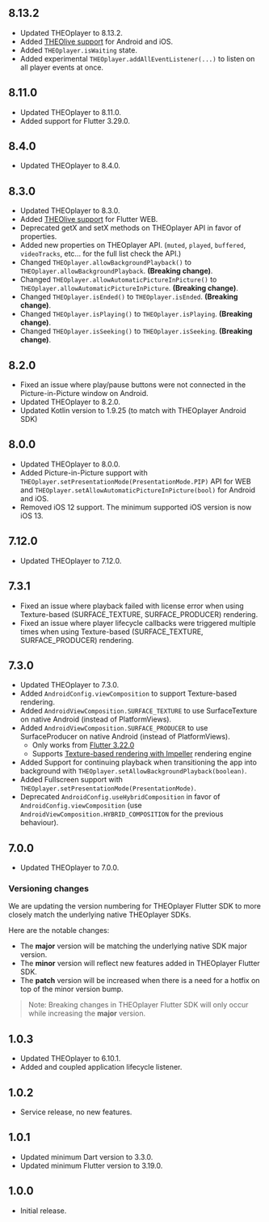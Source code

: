 ## 8.13.2

* Updated THEOplayer to 8.13.2.
* Added [THEOlive support](https://github.com/THEOplayer/flutter-theoplayer-sdk/blob/main/doc/theolive.md) for Android and iOS.
* Added `THEOplayer.isWaiting` state.
* Added experimental `THEOplayer.addAllEventListener(...)` to listen on all player events at once.

## 8.11.0

* Updated THEOplayer to 8.11.0.
* Added support for Flutter 3.29.0.

## 8.4.0

* Updated THEOplayer to 8.4.0.

## 8.3.0

* Updated THEOplayer to 8.3.0.
* Added [THEOlive support](https://github.com/THEOplayer/flutter-theoplayer-sdk/blob/main/doc/theolive.md) for Flutter WEB.
* Deprecated getX and setX methods on THEOplayer API in favor of properties.
* Added new properties on THEOplayer API. (`muted`, `played`, `buffered`, `videoTracks`, etc... for the full list check the API.)
* Changed `THEOplayer.allowBackgroundPlayback()` to `THEOplayer.allowBackgroundPlayback`. **(Breaking change)**.
* Changed `THEOplayer.allowAutomaticPictureInPicture()` to `THEOplayer.allowAutomaticPictureInPicture`. **(Breaking change)**.
* Changed `THEOplayer.isEnded()` to `THEOplayer.isEnded`. **(Breaking change)**.
* Changed `THEOplayer.isPlaying()` to `THEOplayer.isPlaying`. **(Breaking change)**.
* Changed `THEOplayer.isSeeking()` to `THEOplayer.isSeeking`. **(Breaking change)**.

## 8.2.0

* Fixed an issue where play/pause buttons were not connected in the Picture-in-Picture window on Android.
* Updated THEOplayer to 8.2.0.
* Updated Kotlin version to 1.9.25 (to match with THEOplayer Android SDK)

## 8.0.0

* Updated THEOplayer to 8.0.0.
* Added Picture-in-Picture support with `THEOplayer.setPresentationMode(PresentationMode.PIP)` API for WEB and `THEOplayer.setAllowAutomaticPictureInPicture(bool)` for Android and iOS.
* Removed iOS 12 support. The minimum supported iOS version is now iOS 13.

## 7.12.0

* Updated THEOplayer to 7.12.0.

## 7.3.1

* Fixed an issue where playback failed with license error when using Texture-based (SURFACE_TEXTURE, SURFACE_PRODUCER) rendering.
* Fixed an issue where player lifecycle callbacks were triggered multiple times when using Texture-based (SURFACE_TEXTURE, SURFACE_PRODUCER) rendering.

## 7.3.0

* Updated THEOplayer to 7.3.0.
* Added `AndroidConfig.viewComposition` to support Texture-based rendering.
* Added `AndroidViewComposition.SURFACE_TEXTURE` to use SurfaceTexture on native Android (instead of PlatformViews).
* Added `AndroidViewComposition.SURFACE_PRODUCER` to use SurfaceProducer on native Android (instead of PlatformViews).
	- Only works from [Flutter 3.22.0](https://docs.flutter.dev/release/breaking-changes/android-surface-plugins#timeline)
	- Supports [Texture-based rendering with Impeller](https://docs.flutter.dev/release/breaking-changes/android-surface-plugins#summary) rendering engine
* Added Support for continuing playback when transitioning the app into background with `THEOplayer.setAllowBackgroundPlayback(boolean)`.
* Added Fullscreen support with `THEOplayer.setPresentationMode(PresentationMode)`.
* Deprecated `AndroidConfig.useHybridComposition` in favor of `AndroidConfig.viewComposition` (use `AndroidViewComposition.HYBRID_COMPOSITION` for the previous behaviour).

## 7.0.0

* Updated THEOplayer to 7.0.0.

### Versioning changes
We are updating the version numbering for THEOplayer Flutter SDK to more closely match the underlying native THEOplayer SDKs.

Here are the notable changes:
- The **major** version will be matching the underlying native SDK major version.
- The **minor** version will reflect new features added in THEOplayer Flutter SDK.
- The **patch** version will be increased when there is a need for a hotfix on top of the minor version bump.

>Note: Breaking changes in THEOplayer Flutter SDK will only occur while increasing the **major** version.

## 1.0.3

* Updated THEOplayer to 6.10.1.
* Added and coupled application lifecycle listener.

## 1.0.2

* Service release, no new features.

## 1.0.1

* Updated minimum Dart version to 3.3.0.
* Updated minimum Flutter version to 3.19.0.

## 1.0.0

* Initial release.